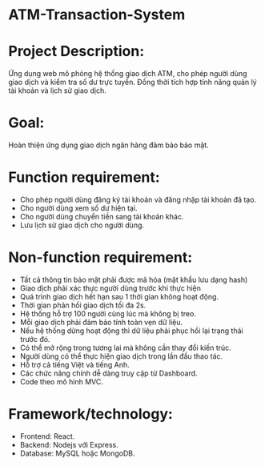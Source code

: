 # ATM-Transaction-System
# Project Description:
Ứng dụng web mô phỏng hệ thống giao dịch ATM, cho phép người dùng giao dịch và kiểm tra số dư trực tuyến. Đồng thời tích hợp tính năng quản lý tài khoản và lịch sử giao dịch.
# Goal:
Hoàn thiện ứng dụng giao dịch ngân hàng đảm bảo bảo mật.
# Function requirement:
- Cho phép người dùng đăng ký tài khoản và đăng nhập tài khoản đã tạo.
- Cho người dùng xem số dư hiện tại.
- Cho người dùng chuyển tiền sang tài khoản khác.
- Lưu lịch sử giao dịch cho người dùng.
# Non-function requirement:
- Tất cả thông tin bảo mật phải được mã hóa (mật khẩu lưu dạng hash)
- Giao dịch phải xác thực người dùng trước khi thực hiện
- Quá trình giao dịch hết hạn sau 1 thời gian không hoạt động.
- Thời gian phản hồi giao dịch tối đa 2s.
- Hệ thống hỗ trợ 100 người cùng lúc mà không bị treo.
- Mỗi giao dịch phải đảm bảo tính toàn vẹn dữ liệu.
- Nếu hệ thống dừng hoạt động thì dữ liệu phải phục hồi lại trạng thái trước đó.
- Có thể mở rộng trong tương lai mà không cần thay đổi kiến trúc.
- Người dùng có thể thực hiện giao dịch trong lần đầu thao tác.
- Hỗ trợ cả tiếng Việt và tiếng Anh.
- Các chức năng chính dễ dàng truy cập từ Dashboard.
- Code theo mô hình MVC.
# Framework/technology:
- Frontend: React.
- Backend: Nodejs với Express.
- Database: MySQL hoặc MongoDB.